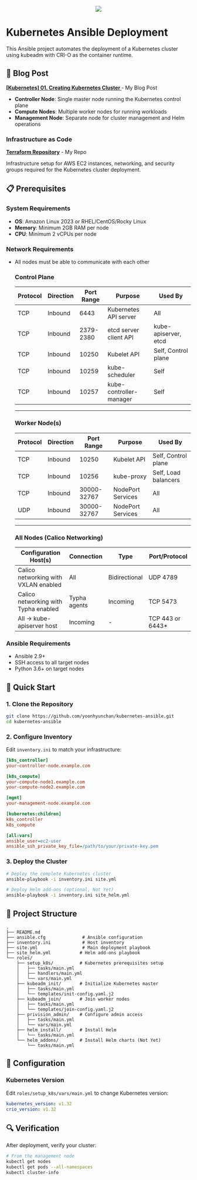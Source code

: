 <p align="center">
    <img src="https://skillicons.dev/icons?i=ansible,kubernetes" />
</p>

# Kubernetes Ansible Deployment

This Ansible project automates the deployment of a Kubernetes cluster using kubeadm with CRI-O as the container runtime.

## 📖 Blog Post
**[[Kubernetes] 01. Creating Kubernetes Cluster
](https://mon-roman.tistory.com/entry/Kubernetes-01-Creating-Kubernetes-Cluster)** - My Blog Post



- **Controller Node**: Single master node running the Kubernetes control plane
- **Compute Nodes**: Multiple worker nodes for running workloads
- **Management Node**: Separate node for cluster management and Helm operations

### Infrastructure as Code
**[Terraform Repository](https://github.com/yoonhyunchan/aws-terraform-project)** - My Repo

 Infrastructure setup for AWS EC2 instances, networking, and security groups required for the Kubernetes cluster deployment.

## 📋 Prerequisites

### System Requirements
- **OS**: Amazon Linux 2023 or RHEL/CentOS/Rocky Linux
- **Memory**: Minimum 2GB RAM per node
- **CPU**: Minimum 2 vCPUs per node

### Network Requirements
- All nodes must be able to communicate with each other
   ### Control Plane

   | Protocol | Direction | Port Range | Purpose                 | Used By              |
   | -------- | --------- | ---------- | ----------------------- | -------------------- |
   | TCP      | Inbound   | 6443       | Kubernetes API server   | All                  |
   | TCP      | Inbound   | 2379-2380  | etcd server client API  | kube-apiserver, etcd |
   | TCP      | Inbound   | 10250      | Kubelet API             | Self, Control plane  |
   | TCP      | Inbound   | 10259      | kube-scheduler          | Self                 |
   | TCP      | Inbound   | 10257      | kube-controller-manager | Self                 |

   ---

   ### Worker Node(s)

   | Protocol | Direction | Port Range  | Purpose           | Used By              |
   | -------- | --------- | ----------- | ----------------- | -------------------- |
   | TCP      | Inbound   | 10250       | Kubelet API       | Self, Control plane  |
   | TCP      | Inbound   | 10256       | kube-proxy        | Self, Load balancers |
   | TCP      | Inbound   | 30000-32767 | NodePort Services | All                  |
   | UDP      | Inbound   | 30000-32767 | NodePort Services | All                  |

   ---

   ### All Nodes (Calico Networking)

   | Configuration Host(s)                | Connection   | Type          | Port/Protocol    |
   | ------------------------------------ | ------------ | ------------- | ---------------- |
   | Calico networking with VXLAN enabled | All          | Bidirectional | UDP 4789         |
   | Calico networking with Typha enabled | Typha agents | Incoming      | TCP 5473         |
   | All → kube-apiserver host            | Incoming     | -             | TCP 443 or 6443* |


### Ansible Requirements
- Ansible 2.9+
- SSH access to all target nodes
- Python 3.6+ on target nodes

## 🚀 Quick Start

### 1. Clone the Repository
```bash
git clone https://github.com/yoonhyunchan/kubernetes-ansible.git
cd kubernetes-ansible
```

### 2. Configure Inventory
Edit `inventory.ini` to match your infrastructure:

```ini
[k8s_controller]
your-controller-node.example.com

[k8s_compute]
your-compute-node1.example.com
your-compute-node2.example.com

[mgmt]
your-management-node.example.com

[kubernetes:children]
k8s_controller
k8s_compute

[all:vars]
ansible_user=ec2-user
ansible_ssh_private_key_file=/path/to/your/private-key.pem
```

### 3. Deploy the Cluster
```bash
# Deploy the complete Kubernetes cluster
ansible-playbook -i inventory.ini site.yml

# Deploy Helm add-ons (optional, Not Yet)
ansible-playbook -i inventory.ini site_helm.yml
```

## 📁 Project Structure

```
.
├── README.md                
├── ansible.cfg              # Ansible configuration
├── inventory.ini            # Host inventory
├── site.yml                 # Main deployment playbook
├── site_helm.yml           # Helm add-ons playbook
└── roles/
    ├── setup_k8s/          # Kubernetes prerequisites setup
    │   ├── tasks/main.yml
    │   ├── handlers/main.yml
    │   └── vars/main.yml
    ├── kubeadm_init/       # Initialize Kubernetes master
    │   ├── tasks/main.yml
    │   └── templates/init-config.yaml.j2
    ├── kubeadm_join/       # Join worker nodes
    │   ├── tasks/main.yml
    │   └── templates/join-config.yaml.j2
    ├── privision_admin/    # Configure admin access
    │   ├── tasks/main.yml
    │   └── vars/main.yml
    ├── helm_install/       # Install Helm
    │   └── tasks/main.yml
    └── helm_addons/        # Install Helm charts (Not Yet)
        └── tasks/main.yml
```

## 🔧 Configuration

### Kubernetes Version
Edit `roles/setup_k8s/vars/main.yml` to change Kubernetes version:
```yaml
kubernetes_version: v1.32
crio_version: v1.32
```

## 🔍 Verification

After deployment, verify your cluster:

```bash
# From the management node
kubectl get nodes
kubectl get pods --all-namespaces
kubectl cluster-info
```
